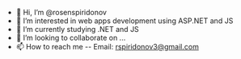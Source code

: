 - 👋 Hi, I’m @rosenspiridonov
- 👀 I’m interested in web apps development using ASP.NET and JS
- 🌱 I’m currently studying .NET and JS
- 💞️ I’m looking to collaborate on ...
- 📫 How to reach me
  -- Email: rspiridonov3@gmail.com

<!---
rosenspiridonov/rosenspiridonov is a ✨ special ✨ repository because its `README.md` (this file) appears on your GitHub profile.
You can click the Preview link to take a look at your changes.
--->

